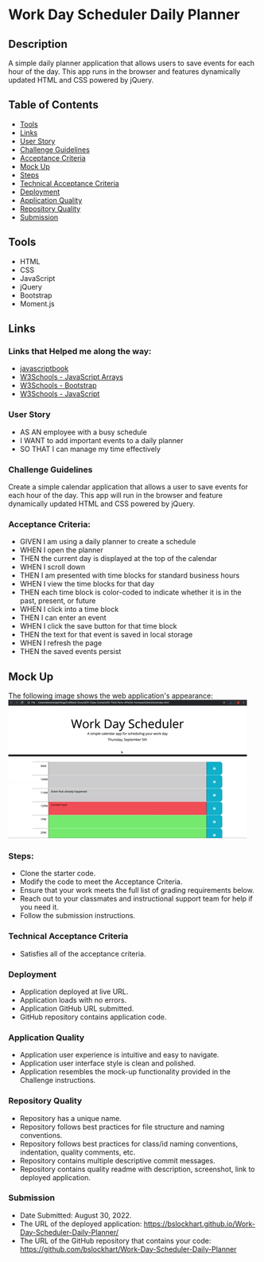 # Work Day Scheduler Daily Planner

## Description
A simple daily planner application that allows users to save events for each hour of the day. This app runs in the browser and features dynamically updated HTML and CSS powered by jQuery.

## Table of Contents
* [Tools](#tools)
* [Links](#links)
* [User Story](#User-Story)
* [Challenge Guidelines](#challenge-guidelines)
* [Acceptance Criteria](#Acceptance-Criteria)
* [Mock Up](#Mock-Up)
* [Steps](#Steps)
* [Technical Acceptance Criteria](#Technical-Acceptance-Criteria)
* [Deployment](#Deployment)
* [Application Quality](#Application-Quality)
* [Repository Quality](#Repository-Quality)
* [Submission](#Submission)

## Tools 
* HTML
* CSS
* JavaScript
* jQuery
* Bootstrap
* Moment.js  

## Links
### Links that Helped me along the way:
* [javascriptbook](https://javascriptbook.com/code/) 
* [W3Schools - JavaScript Arrays](https://www.w3schools.com/js/js_arrays.asp)
* [W3Schools - Bootstrap](https://www.w3schools.com/bootstrap/default.asp)
* [W3Schools - JavaScript](https://www.w3schools.com/jsref/jsref_sethours.asp)

### User Story
* AS AN employee with a busy schedule
* I WANT to add important events to a daily planner
* SO THAT I can manage my time effectively

### Challenge Guidelines
Create a simple calendar application that allows a user to save events for each hour of the day. This app will run in the browser and feature dynamically updated HTML and CSS powered by jQuery.

### Acceptance Criteria:
* GIVEN I am using a daily planner to create a schedule
* WHEN I open the planner
* THEN the current day is displayed at the top of the calendar
* WHEN I scroll down
* THEN I am presented with time blocks for standard business hours
* WHEN I view the time blocks for that day
* THEN each time block is color-coded to indicate whether it is in the past, present, or future
* WHEN I click into a time block
* THEN I can enter an event
* WHEN I click the save button for that time block
* THEN the text for that event is saved in local storage
* WHEN I refresh the page
* THEN the saved events persist

## Mock Up
The following image shows the web application's appearance:
![Mock Up](/assets/images/MockUp.gif)

### Steps:
* Clone the starter code.
* Modify the code to meet the Acceptance Criteria.
* Ensure that your work meets the full list of grading requirements below.
* Reach out to your classmates and instructional support team for help if you need it.
* Follow the submission instructions.

### Technical Acceptance Criteria
* Satisfies all of the acceptance criteria.

### Deployment
* Application deployed at live URL.
* Application loads with no errors.
* Application GitHub URL submitted.
* GitHub repository contains application code.

### Application Quality
* Application user experience is intuitive and easy to navigate.
* Application user interface style is clean and polished.
* Application resembles the mock-up functionality provided in the Challenge instructions.

### Repository Quality
* Repository has a unique name.
* Repository follows best practices for file structure and naming conventions.
* Repository follows best practices for class/id naming conventions, indentation, quality comments, etc.
* Repository contains multiple descriptive commit messages.
* Repository contains quality readme with description, screenshot, link to deployed application.

### Submission
* Date Submitted: August 30, 2022.
* The URL of the deployed application:  https://bslockhart.github.io/Work-Day-Scheduler-Daily-Planner/
* The URL of the GitHub repository that contains your code: https://github.com/bslockhart/Work-Day-Scheduler-Daily-Planner